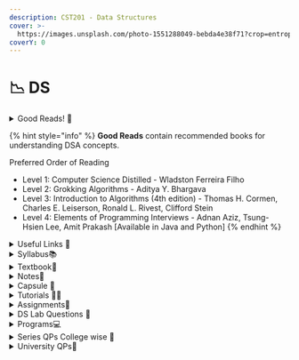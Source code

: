 ```yaml
---
description: CST201 - Data Structures
cover: >-
  https://images.unsplash.com/photo-1551288049-bebda4e38f71?crop=entropy&cs=srgb&fm=jpg&ixid=M3wxOTcwMjR8MHwxfHNlYXJjaHwzfHxkYXRhJTIwc3RydWN0dXJlc3xlbnwwfHx8fDE2OTUxMTg3MTN8MA&ixlib=rb-4.0.3&q=85
coverY: 0
---
```


# 📉 DS

<details>

<summary>Good Reads! 📔</summary>

[Books for understanding DSA concepts ](https://drive.google.com/drive/folders/1jIzuaY7Cj6Ty3REGUleRtNxE4H8rCFF1?usp=drive_link)👈

</details>

{% hint style="info" %}
**Good Reads** contain recommended books for understanding DSA concepts.&#x20;

Preferred Order of Reading

* Level 1: Computer Science Distilled - Wladston Ferreira Filho
* Level 2: Grokking Algorithms - Aditya Y. Bhargava
* Level 3: Introduction to Algorithms (4th edition) - Thomas H. Cormen, Charles E. Leiserson, Ronald L. Rivest, Clifford Stein
* Level 4: Elements of Programming Interviews - Adnan Aziz, Tsung-Hsien Lee, Amit Prakash \[Available in Java and Python]
{% endhint %}

<details>

<summary>Useful Links 🔗</summary>

[https://algo.monster/flowchart](https://algo.monster/flowchart)&#x20;

</details>

<details>

<summary>Syllabus📚</summary>

[CST201](https://drive.google.com/file/d/1Ve4TEPmgVj3dVB5WfZsD5nzXTBrf7wLH/view?usp=drive_link)👈

</details>

<details>

<summary>Textbook📖</summary>

[DS Textbook](https://drive.google.com/drive/folders/1bAEsQEF2iWUw3EgMQtxJnU3CUuMadCfT?usp=drive_link)👈

</details>

<details>

<summary>Notes📒</summary>

[DS Notes](https://drive.google.com/drive/folders/1uiVvJmM4IrR7F0OOyZhbRu5OGv8U4LYA?usp=drive_link)👈

</details>

<details>

<summary>Capsule 💊</summary>

[DS Capsule](https://drive.google.com/drive/folders/18Pvnm6fEErq4KWgjot7G7L8WUHwlL4UW?usp=drive_link) 👈

</details>

<details>

<summary>Tutorials 🧑‍🏫</summary>

[DS Useful Links](https://docs.google.com/document/d/14vpdl--yOPSDFchL8Uku-SesE2tdsEKYh_3KjtdIofQ/edit?usp=drive_link)👈

</details>

<details>

<summary>Assignments📓</summary>

[DS Assignments](https://drive.google.com/drive/folders/10WvzKC--9lYZFGeNXdah9_zFto3oHjqb?usp=drive_link)👈

</details>

<details>

<summary>DS Lab Questions 🤔</summary>

[DS Lab Exam](https://drive.google.com/drive/folders/1tEOEkXjiPgsZKImqLJKe0Zq7WKDmH2Q_?usp=drive_link)👈

</details>

<details>

<summary>Programs💻</summary>

[DS Programs](https://drive.google.com/drive/folders/1576MEcjvz6CCMerAaQ7hq7apBksb2Sg-?usp=drive_link)👈

</details>

<details>

<summary>Series QPs College wise 📃</summary>

[DS Series QPs](https://drive.google.com/drive/folders/1_bTKQaOs-8xeS4I2UvSZwWzVilOLsL8W?usp=drive_link)👈

</details>

<details>

<summary>University QPs📄</summary>

[DS University Question Papers](https://drive.google.com/drive/folders/1TtxCyX2uVcEWj-fQQzP1och6VvcqWj2S?usp=drive_link)👈

</details>
